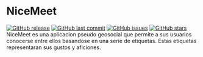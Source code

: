 # NiceMeet
[![GitHub release](https://img.shields.io/github/release/C-Rater/NiceMeet.svg)]()
[![GitHub last commit](https://img.shields.io/github/last-commit/C-Rater/NiceMeet.svg)]()
[![GitHub issues](https://img.shields.io/github/issues/C-Rater/NiceMeet.svg)]()
[![GitHub stars](https://img.shields.io/github/stars/C-Rater/NiceMeet.svg)]()    
NiceMeet es una aplicacion pseudo geosocial que permite a sus usuarios conocerse entre ellos basandose en una serie de etiquetas. Estas etiquetas representaran sus gustos y aficiones.
